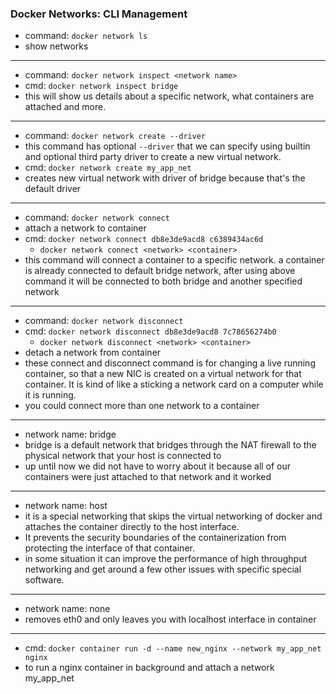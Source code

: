 ### Docker Networks: CLI Management

  * command: `docker network ls`
  * show networks
________________________________________________________

  * command: `docker network inspect <network name>`
  * cmd: `docker network inspect bridge`
  * this will show us details about a specific network, what containers are attached and more.
________________________________________________________

  * command: `docker network create --driver`
  * this command has optional `--driver` that we can specify using builtin and optional third party driver to create a new virtual network.
  * cmd: `docker network create my_app_net`
  * creates new virtual network with driver of bridge because that's the default driver
________________________________________________________

  * command: `docker network connect`
  * attach a network to container
  * cmd: `docker network connect db8e3de9acd8 c6389434ac6d`
    * `docker network connect <network> <container>`
  * this command will connect a container to a specific network. a container is already connected to default bridge network, after using above command it will be connected to both bridge and another specified network
________________________________________________________

  * command: `docker network disconnect`
  * cmd: `docker network disconnect db8e3de9acd8 7c78656274b0`
    * `docker network disconnect <network> <container>`
  * detach a network from container 
  * these connect and disconnect command is for changing a live running container, so that a new NIC is created on a virtual network for that container. It is kind of like a sticking a network card on a computer while it is running.
  * you could connect more than one network to a container
________________________________________________________

  * network name: bridge
  * bridge is a default network that bridges through the NAT firewall to the physical network that your host is connected to 
  * up until now we did not have to worry about it because all of our containers were just attached to that network and it worked
________________________________________________________

  * network name: host
  * it is a special networking that skips the virtual networking of docker and attaches the container directly to the host interface. 
  * It prevents the security boundaries of the containerization from protecting the interface of that container.
  * in some situation it can improve the performance of high throughput networking and get around a few other issues with specific special software. 
  ________________________________________________________

  * network name: none
  * removes eth0 and only leaves you with localhost interface in container
  ________________________________________________________

  * cmd: `docker container run -d --name new_nginx --network my_app_net nginx`
  * to run a nginx container in background and attach a network my_app_net